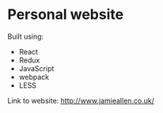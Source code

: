 Personal website
=================

Built using:
  - React
  - Redux
  - JavaScript
  - webpack
  - LESS

Link to website: http://www.jamieallen.co.uk/
